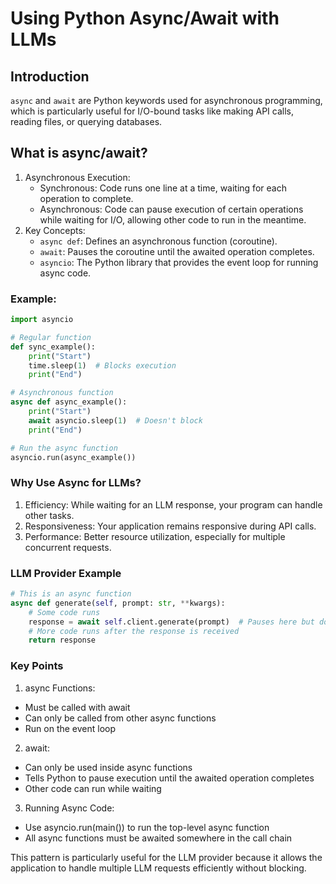 # Using Python Async/Await with LLMs

## Introduction
`async` and `await` are Python keywords used for asynchronous programming, which is particularly useful for I/O-bound tasks like making API calls, reading files, or querying databases. 

## What is async/await?
1. Asynchronous Execution:
    - Synchronous: Code runs one line at a time, waiting for each operation to complete.
    - Asynchronous: Code can pause execution of certain operations while waiting for I/O, allowing other code to run in the meantime.
2. Key Concepts:
    - `async def`: Defines an asynchronous function (coroutine).
    - `await`: Pauses the coroutine until the awaited operation completes.
    - `asyncio`: The Python library that provides the event loop for running async code.

### Example:

```python
import asyncio

# Regular function
def sync_example():
    print("Start")
    time.sleep(1)  # Blocks execution
    print("End")

# Asynchronous function
async def async_example():
    print("Start")
    await asyncio.sleep(1)  # Doesn't block
    print("End")

# Run the async function
asyncio.run(async_example())
```

### Why Use Async for LLMs?
1. Efficiency: While waiting for an LLM response, your program can handle other tasks.
2. Responsiveness: Your application remains responsive during API calls.
3. Performance: Better resource utilization, especially for multiple concurrent requests.

### LLM Provider Example

```python
# This is an async function
async def generate(self, prompt: str, **kwargs):
    # Some code runs
    response = await self.client.generate(prompt)  # Pauses here but doesn't block
    # More code runs after the response is received
    return response
```

### Key Points  
1. async Functions:
- Must be called with await
- Can only be called from other async functions
- Run on the event loop
2. await:
- Can only be used inside async functions
- Tells Python to pause execution until the awaited operation completes
- Other code can run while waiting
3. Running Async Code:
- Use asyncio.run(main()) to run the top-level async function
- All async functions must be awaited somewhere in the call chain

This pattern is particularly useful for the LLM provider because it allows the application to handle multiple LLM requests efficiently without blocking.

